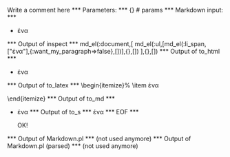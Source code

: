 Write a comment here
*** Parameters: ***
{} # params 
*** Markdown input: ***
- ένα

*** Output of inspect ***
md_el(:document,[
	md_el(:ul,[md_el(:li_span,["ένα"],{:want_my_paragraph=>false},[])],{},[])
],{},[])
*** Output of to_html ***
<ul>
<li>ένα</li>
</ul>
*** Output of to_latex ***
\begin{itemize}%
\item ένα

\end{itemize}
*** Output of to_md ***
- ένα
*** Output of to_s ***
ένα
*** EOF ***



	OK!



*** Output of Markdown.pl ***
(not used anymore)
*** Output of Markdown.pl (parsed) ***
(not used anymore)
